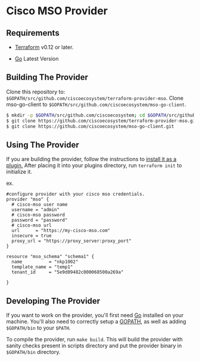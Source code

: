 # Cisco MSO Provider

Requirements
------------

- [Terraform](https://www.terraform.io/downloads.html) v0.12 or later.

- [Go](https://golang.org/doc/install) Latest Version

## Building The Provider ##
Clone this repository to: `$GOPATH/src/github.com/ciscoecosystem/terraform-provider-mso`.
Clone mso-go-client to `$GOPATH/src/github.com/ciscoecosystem/mso-go-client`.

```sh
$ mkdir -p $GOPATH/src/github.com/ciscoecosystem; cd $GOPATH/src/github.com/ciscoecosystem
$ git clone https://github.com/ciscoecosystem/terraform-provider-mso.git
$ git clone https://github.com/ciscoecosystem/mso-go-client.git
```


Using The Provider
------------------
If you are building the provider, follow the instructions to [install it as a plugin.](https://www.terraform.io/docs/plugins/basics.html#installing-a-plugin) After placing it into your plugins directory, run `terraform init` to initialize it.

ex.
```hcl
#configure provider with your cisco mso credentials.
provider "mso" {
  # cisco-mso user name
  username = "admin"
  # cisco-mso password
  password = "password"
  # cisco-mso url
  url      = "https://my-cisco-mso.com"
  insecure = true
  proxy_url = "https://proxy_server:proxy_port"
}

resource "mso_schema" "schema1" {
  name          = "nkp1002"
  template_name = "temp1"
  tenant_id     = "5e9d09482c000068500a269a"

}

```


Developing The Provider
-----------------------
If you want to work on the provider, you'll first need [Go](http://www.golang.org) installed on your machine. You'll also need to correctly setup a [GOPATH](http://golang.org/doc/code.html#GOPATH), as well as adding `$GOPATH/bin` to your `$PATH`.

To compile the provider, run `make build`. This will build the provider with sanity checks present in scripts directory and put the provider binary in `$GOPATH/bin` directory.


